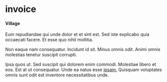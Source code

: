 # invoice

#### Village

Eum repudiandae qui unde dolor et et sint est. Sed iste explicabo quia occaecati facere. Et esse quo nihil mollitia.

Non eaque nam consequatur. Incidunt id sit. Minus omnis odit. Animi omnis molestias tenetur suscipit corrupti.

Ipsa quos ut. Sed suscipit qui dolorem enim commodi. Molestiae libero et eos. Est at ut consequatur. Unde ea natus esse [ipsam.](/consequatur/architecto/specialist_direct.md) Quisquam voluptates omnis sunt odit est inventore necessitatibus unde.
